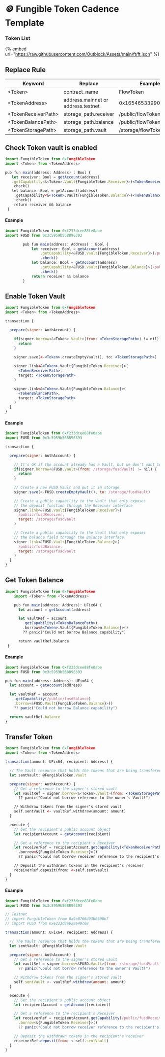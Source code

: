 # 🪙 Fungible Token Cadence Template

### Token List

{% embed url="https://raw.githubusercontent.com/Outblock/Assets/main/ft/ft.json" %}

## Replace Rule

| Keyword              | Replace                            | Example                   |
| -------------------- | ---------------------------------- | ------------------------- |
| \<Token>             | contract\_name                     | FlowToken                 |
| \<TokenAddress>      | address.mainnet or address.testnet | 0x1654653399040a61        |
| \<TokenReceiverPath> | storage\_path.receiver             | /public/flowTokenReceiver |
| \<TokenBalancePath>  | storage\_path.balance              | /public/flowTokenBalance  |
| \<TokenStoragePath>  | storage\_path.vault                | /storage/flowTokenVault   |

## Check Token vault is enabled

```jsx
import FungibleToken from 0xFungibleToken
import <Token> from <TokenAddress>

pub fun main(address: Address) : Bool {
   let receiver: Bool = getAccount(address)
   .getCapability<&<Token>.Vault{FungibleToken.Receiver}>(<TokenReceiverPath>)
   .check()
   let balance: Bool = getAccount(address)
    .getCapability<&<Token>.Vault{FungibleToken.Balance}>(<TokenBalancePath>)
    .check()
    return receiver && balance
 }
```

#### Example

```jsx
import FungibleToken from 0xf233dcee88fe0abe
import FUSD from 0x3c5959b568896393

        pub fun main(address: Address) : Bool {
            let receiver: Bool = getAccount(address)
                .getCapability<&FUSD.Vault{FungibleToken.Receiver}>(/public/fusdReceiver)
                .check()
            let balance: Bool = getAccount(address)
                .getCapability<&FUSD.Vault{FungibleToken.Balance}>(/public/fusdBalance)
                .check()
            return receiver && balance
        }
```

## Enable Token Vault

```jsx
import FungibleToken from 0xFungibleToken
import <Token> from <TokenAddress>

transaction {

  prepare(signer: AuthAccount) {

    if(signer.borrow<&<Token>.Vault>(from: <TokenStoragePath>) != nil) {
      return
    }
    
    signer.save(<-<Token>.createEmptyVault(), to: <TokenStoragePath>)

    signer.link<&<Token>.Vault{FungibleToken.Receiver}>(
      <TokenReceiverPath>,
      target: <TokenStoragePath>
    )

    signer.link<&<Token>.Vault{FungibleToken.Balance}>(
      <TokenBalancePath>,
      target: <TokenStoragePath>
    )
  }
}
```

#### Example

```jsx
import FungibleToken from 0xf233dcee88fe0abe
import FUSD from 0x3c5959b568896393

transaction {

  prepare(signer: AuthAccount) {

    // It's OK if the account already has a Vault, but we don't want to replace it
    if(signer.borrow<&FUSD.Vault>(from: /storage/fusdVault) != nil) {
      return
    }
    
    // Create a new FUSD Vault and put it in storage
    signer.save(<-FUSD.createEmptyVault(), to: /storage/fusdVault)

    // Create a public capability to the Vault that only exposes
    // the deposit function through the Receiver interface
    signer.link<&FUSD.Vault{FungibleToken.Receiver}>(
      /public/fusdReceiver,
      target: /storage/fusdVault
    )

    // Create a public capability to the Vault that only exposes
    // the balance field through the Balance interface
    signer.link<&FUSD.Vault{FungibleToken.Balance}>(
      /public/fusdBalance,
      target: /storage/fusdVault
    )
  }
}
```

## Get Token Balance

```jsx
import FungibleToken from 0xFungibleToken
    import <Token> from <TokenAddress>

    pub fun main(address: Address): UFix64 {
      let account = getAccount(address)

      let vaultRef = account
        .getCapability(<TokenBalancePath>)
        .borrow<&<Token>.Vault{FungibleToken.Balance}>()
        ?? panic("Could not borrow Balance capability")

      return vaultRef.balance
 }
```

#### Example

```jsx
import FungibleToken from 0xf233dcee88fe0abe
import FUSD from 0x3c5959b568896393

pub fun main(address: Address): UFix64 {
  let account = getAccount(address)

  let vaultRef = account
    .getCapability(/public/fusdBalance)
    .borrow<&FUSD.Vault{FungibleToken.Balance}>()
    ?? panic("Could not borrow Balance capability")

  return vaultRef.balance
}
```

## Transfer Token

```jsx
import FungibleToken from 0xFungibleToken
import <Token> from <TokenAddress>

transaction(amount: UFix64, recipient: Address) {

  // The Vault resource that holds the tokens that are being transfered
  let sentVault: @FungibleToken.Vault

  prepare(signer: AuthAccount) {
    // Get a reference to the signer's stored vault
    let vaultRef = signer.borrow<&<Token>.Vault>(from: <TokenStoragePath>)
      ?? panic("Could not borrow reference to the owner's Vault!")

    // Withdraw tokens from the signer's stored vault
    self.sentVault <- vaultRef.withdraw(amount: amount)
  }

  execute {
    // Get the recipient's public account object
    let recipientAccount = getAccount(recipient)

    // Get a reference to the recipient's Receiver
    let receiverRef = recipientAccount.getCapability(<TokenReceiverPath>)!
      .borrow<&{FungibleToken.Receiver}>()
      ?? panic("Could not borrow receiver reference to the recipient's Vault")

    // Deposit the withdrawn tokens in the recipient's receiver
    receiverRef.deposit(from: <-self.sentVault)
  }
}
```

#### Example

```jsx
import FungibleToken from 0xf233dcee88fe0abe
import FUSD from 0x3c5959b568896393

// Testnet
// import FungibleToken from 0x9a0766d93b6608b7
// import FUSD from 0xe223d8a629e49c68

transaction(amount: UFix64, recipient: Address) {

  // The Vault resource that holds the tokens that are being transfered
  let sentVault: @FungibleToken.Vault

  prepare(signer: AuthAccount) {
    // Get a reference to the signer's stored vault
    let vaultRef = signer.borrow<&FUSD.Vault>(from: /storage/fusdVault)
      ?? panic("Could not borrow reference to the owner's Vault!")

    // Withdraw tokens from the signer's stored vault
    self.sentVault <- vaultRef.withdraw(amount: amount)
  }

  execute {
    // Get the recipient's public account object
    let recipientAccount = getAccount(recipient)

    // Get a reference to the recipient's Receiver
    let receiverRef = recipientAccount.getCapability(/public/fusdReceiver)!
      .borrow<&{FungibleToken.Receiver}>()
      ?? panic("Could not borrow receiver reference to the recipient's Vault")

    // Deposit the withdrawn tokens in the recipient's receiver
    receiverRef.deposit(from: <-self.sentVault)
  }
}
```
